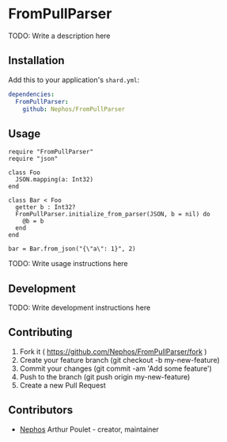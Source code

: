# FromPullParser

TODO: Write a description here

## Installation

Add this to your application's `shard.yml`:

```yaml
dependencies:
  FromPullParser:
    github: Nephos/FromPullParser
```

## Usage

```crystal
require "FromPullParser"
require "json"

class Foo
  JSON.mapping(a: Int32)
end

class Bar < Foo
  getter b : Int32?
  FromPullParser.initialize_from_parser(JSON, b = nil) do
    @b = b
  end
end

bar = Bar.from_json("{\"a\": 1}", 2)
```

TODO: Write usage instructions here

## Development

TODO: Write development instructions here

## Contributing

1. Fork it ( https://github.com/Nephos/FromPullParser/fork )
2. Create your feature branch (git checkout -b my-new-feature)
3. Commit your changes (git commit -am 'Add some feature')
4. Push to the branch (git push origin my-new-feature)
5. Create a new Pull Request

## Contributors

- [Nephos](https://github.com/Nephos) Arthur Poulet - creator, maintainer
